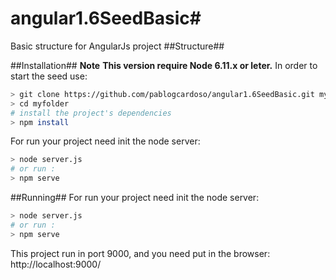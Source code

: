 # angular1.6SeedBasic#
Basic structure for AngularJs project 
##Structure##

##Installation##
**Note**
**This version require Node 6.11.x or leter.**
In order to start the seed use: 
```bash
> git clone https://github.com/pablogcardoso/angular1.6SeedBasic.git myfolder
> cd myfolder
# install the project's dependencies
> npm install

```
For run your project need init the node server:
```bash
> node server.js
# or run :
> npm serve
```
##Running##
For run your project need init the node server:
```bash
> node server.js
# or run :
> npm serve
```
This project run in port 9000, and you need put in the browser: http://localhost:9000/

